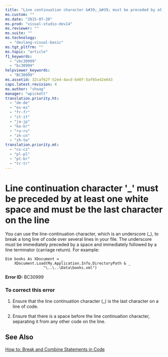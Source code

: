 ```yaml
---
title: "Line continuation character &#39;_&#39; must be preceded by at least one white space and must be the last character on the line"
ms.custom: ""
ms.date: "2015-07-20"
ms.prod: "visual-studio-dev14"
ms.reviewer: ""
ms.suite: ""
ms.technology: 
  - "devlang-visual-basic"
ms.tgt_pltfrm: ""
ms.topic: "article"
f1_keywords: 
  - "vbc30999"
  - "bc30999"
helpviewer_keywords: 
  - "BC30999"
ms.assetid: 32caf62f-52e4-4acd-b40f-5af65e42e643
caps.latest.revision: 4
ms.author: "shoag"
manager: "wpickett"
translation.priority.ht: 
  - "de-de"
  - "es-es"
  - "fr-fr"
  - "it-it"
  - "ja-jp"
  - "ko-kr"
  - "ru-ru"
  - "zh-cn"
  - "zh-tw"
translation.priority.mt: 
  - "cs-cz"
  - "pl-pl"
  - "pt-br"
  - "tr-tr"
---
```

# Line continuation character &#39;_&#39; must be preceded by at least one white space and must be the last character on the line
You can use the line-continuation character, which is an underscore (_), to break a long line of code over several lines in your file. The underscore must be immediately preceded by a space and immediately followed by a line terminator (carriage return). For example:  
  
```  
Dim books As XDocument = _  
    XDocument.Load(My.Application.Info.DirectoryPath & _  
                 "\..\..\Data\books.xml")  
```  
  
 **Error ID:** BC30999  
  
### To correct this error  
  
1.  Ensure that the line continuation character (_) is the last character on a line of code.  
  
2.  Ensure that there is a space before the line continuation character, separating it from any other code on the line.  
  
## See Also  
 [How to: Break and Combine Statements in Code](../Topic/How%20to:%20Break%20and%20Combine%20Statements%20in%20Code%20\(Visual%20Basic\).md)